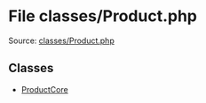 File classes/Product.php
=========

Source: [classes/Product.php](https://github.com/PrestaShop/PrestaShop/blob/1.6.1.1/classes/Product.php)


Classes
-------

* [ProductCore](class.ProductCore.md)

